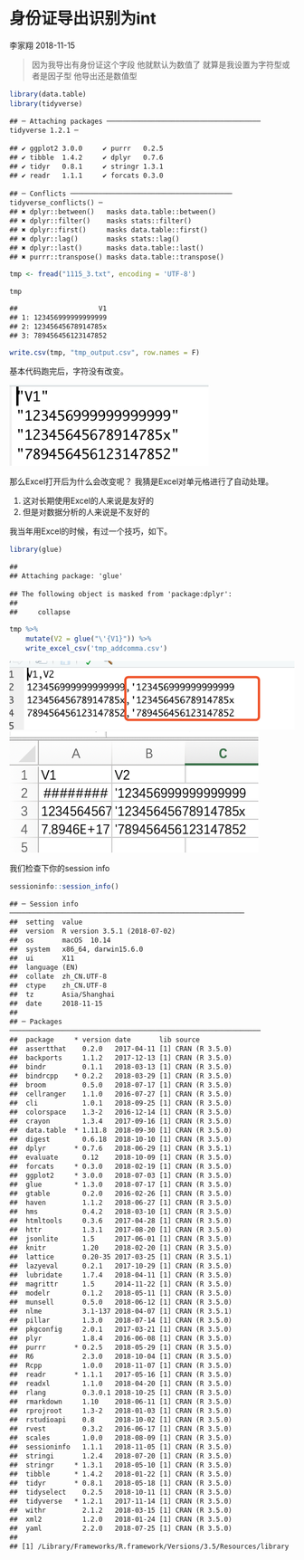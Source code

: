 身份证导出识别为int
================
李家翔
2018-11-15

> 因为我导出有身份证这个字段 他就默认为数值了 就算是我设置为字符型或者是因子型 他导出还是数值型

``` r
library(data.table)
library(tidyverse)
```

    ## ─ Attaching packages ────────────────────────────────────── tidyverse 1.2.1 ─

    ## ✔ ggplot2 3.0.0     ✔ purrr   0.2.5
    ## ✔ tibble  1.4.2     ✔ dplyr   0.7.6
    ## ✔ tidyr   0.8.1     ✔ stringr 1.3.1
    ## ✔ readr   1.1.1     ✔ forcats 0.3.0

    ## ─ Conflicts ──────────────────────────────────────── tidyverse_conflicts() ─
    ## ✖ dplyr::between()   masks data.table::between()
    ## ✖ dplyr::filter()    masks stats::filter()
    ## ✖ dplyr::first()     masks data.table::first()
    ## ✖ dplyr::lag()       masks stats::lag()
    ## ✖ dplyr::last()      masks data.table::last()
    ## ✖ purrr::transpose() masks data.table::transpose()

``` r
tmp <- fread("1115_3.txt", encoding = 'UTF-8')
```

``` r
tmp
```

    ##                    V1
    ## 1: 123456999999999999
    ## 2: 12345645678914785x
    ## 3: 789456456123147852

``` r
write.csv(tmp, "tmp_output.csv", row.names = F)
```

基本代码跑完后，字符没有改变。

![](string_unchange.png)

那么Excel打开后为什么会改变呢？ 我猜是Excel对单元格进行了自动处理。

1.  这对长期使用Excel的人来说是友好的
2.  但是对数据分析的人来说是不友好的

我当年用Excel的时候，有过一个技巧，如下。

``` r
library(glue)
```

    ## 
    ## Attaching package: 'glue'

    ## The following object is masked from 'package:dplyr':
    ## 
    ##     collapse

``` r
tmp %>% 
    mutate(V2 = glue("\'{V1}")) %>% 
    write_excel_csv('tmp_addcomma.csv')
```

![](add_comma.png) ![](add_comma02.png)

我们检查下你的session
    info

``` r
sessioninfo::session_info()
```

    ## ─ Session info ──────────────────────────────────────────────────────────
    ##  setting  value                       
    ##  version  R version 3.5.1 (2018-07-02)
    ##  os       macOS  10.14                
    ##  system   x86_64, darwin15.6.0        
    ##  ui       X11                         
    ##  language (EN)                        
    ##  collate  zh_CN.UTF-8                 
    ##  ctype    zh_CN.UTF-8                 
    ##  tz       Asia/Shanghai               
    ##  date     2018-11-15                  
    ## 
    ## ─ Packages ──────────────────────────────────────────────────────────────
    ##  package     * version date       lib source        
    ##  assertthat    0.2.0   2017-04-11 [1] CRAN (R 3.5.0)
    ##  backports     1.1.2   2017-12-13 [1] CRAN (R 3.5.0)
    ##  bindr         0.1.1   2018-03-13 [1] CRAN (R 3.5.0)
    ##  bindrcpp    * 0.2.2   2018-03-29 [1] CRAN (R 3.5.0)
    ##  broom         0.5.0   2018-07-17 [1] CRAN (R 3.5.0)
    ##  cellranger    1.1.0   2016-07-27 [1] CRAN (R 3.5.0)
    ##  cli           1.0.1   2018-09-25 [1] CRAN (R 3.5.0)
    ##  colorspace    1.3-2   2016-12-14 [1] CRAN (R 3.5.0)
    ##  crayon        1.3.4   2017-09-16 [1] CRAN (R 3.5.0)
    ##  data.table  * 1.11.8  2018-09-30 [1] CRAN (R 3.5.0)
    ##  digest        0.6.18  2018-10-10 [1] CRAN (R 3.5.0)
    ##  dplyr       * 0.7.6   2018-06-29 [1] CRAN (R 3.5.1)
    ##  evaluate      0.12    2018-10-09 [1] CRAN (R 3.5.0)
    ##  forcats     * 0.3.0   2018-02-19 [1] CRAN (R 3.5.0)
    ##  ggplot2     * 3.0.0   2018-07-03 [1] CRAN (R 3.5.0)
    ##  glue        * 1.3.0   2018-07-17 [1] CRAN (R 3.5.0)
    ##  gtable        0.2.0   2016-02-26 [1] CRAN (R 3.5.0)
    ##  haven         1.1.2   2018-06-27 [1] CRAN (R 3.5.0)
    ##  hms           0.4.2   2018-03-10 [1] CRAN (R 3.5.0)
    ##  htmltools     0.3.6   2017-04-28 [1] CRAN (R 3.5.0)
    ##  httr          1.3.1   2017-08-20 [1] CRAN (R 3.5.0)
    ##  jsonlite      1.5     2017-06-01 [1] CRAN (R 3.5.0)
    ##  knitr         1.20    2018-02-20 [1] CRAN (R 3.5.0)
    ##  lattice       0.20-35 2017-03-25 [1] CRAN (R 3.5.1)
    ##  lazyeval      0.2.1   2017-10-29 [1] CRAN (R 3.5.0)
    ##  lubridate     1.7.4   2018-04-11 [1] CRAN (R 3.5.0)
    ##  magrittr      1.5     2014-11-22 [1] CRAN (R 3.5.0)
    ##  modelr        0.1.2   2018-05-11 [1] CRAN (R 3.5.0)
    ##  munsell       0.5.0   2018-06-12 [1] CRAN (R 3.5.0)
    ##  nlme          3.1-137 2018-04-07 [1] CRAN (R 3.5.1)
    ##  pillar        1.3.0   2018-07-14 [1] CRAN (R 3.5.0)
    ##  pkgconfig     2.0.1   2017-03-21 [1] CRAN (R 3.5.0)
    ##  plyr          1.8.4   2016-06-08 [1] CRAN (R 3.5.0)
    ##  purrr       * 0.2.5   2018-05-29 [1] CRAN (R 3.5.0)
    ##  R6            2.3.0   2018-10-04 [1] CRAN (R 3.5.0)
    ##  Rcpp          1.0.0   2018-11-07 [1] CRAN (R 3.5.0)
    ##  readr       * 1.1.1   2017-05-16 [1] CRAN (R 3.5.0)
    ##  readxl        1.1.0   2018-04-20 [1] CRAN (R 3.5.0)
    ##  rlang         0.3.0.1 2018-10-25 [1] CRAN (R 3.5.0)
    ##  rmarkdown     1.10    2018-06-11 [1] CRAN (R 3.5.0)
    ##  rprojroot     1.3-2   2018-01-03 [1] CRAN (R 3.5.0)
    ##  rstudioapi    0.8     2018-10-02 [1] CRAN (R 3.5.0)
    ##  rvest         0.3.2   2016-06-17 [1] CRAN (R 3.5.0)
    ##  scales        1.0.0   2018-08-09 [1] CRAN (R 3.5.0)
    ##  sessioninfo   1.1.1   2018-11-05 [1] CRAN (R 3.5.0)
    ##  stringi       1.2.4   2018-07-20 [1] CRAN (R 3.5.0)
    ##  stringr     * 1.3.1   2018-05-10 [1] CRAN (R 3.5.0)
    ##  tibble      * 1.4.2   2018-01-22 [1] CRAN (R 3.5.0)
    ##  tidyr       * 0.8.1   2018-05-18 [1] CRAN (R 3.5.0)
    ##  tidyselect    0.2.5   2018-10-11 [1] CRAN (R 3.5.0)
    ##  tidyverse   * 1.2.1   2017-11-14 [1] CRAN (R 3.5.0)
    ##  withr         2.1.2   2018-03-15 [1] CRAN (R 3.5.0)
    ##  xml2          1.2.0   2018-01-24 [1] CRAN (R 3.5.0)
    ##  yaml          2.2.0   2018-07-25 [1] CRAN (R 3.5.0)
    ## 
    ## [1] /Library/Frameworks/R.framework/Versions/3.5/Resources/library
